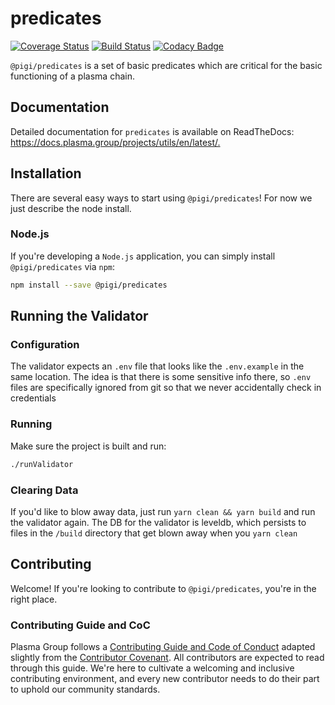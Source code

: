 # predicates
[![Coverage Status](https://coveralls.io/repos/github/plasma-group/plasma-utils/badge.svg?branch=master)](https://coveralls.io/github/plasma-group/plasma-utils?branch=master) [![Build Status](https://travis-ci.org/plasma-group/plasma-utils.svg?branch=master)](https://travis-ci.org/plasma-group/plasma-utils) [![Codacy Badge](https://api.codacy.com/project/badge/Grade/deb13b3afcc44244ad3faa8b9be39585)](https://www.codacy.com/app/kfichter/plasma-utils?utm_source=github.com&amp;utm_medium=referral&amp;utm_content=plasma-group/plasma-utils&amp;utm_campaign=Badge_Grade)

`@pigi/predicates` is a set of basic predicates which are critical for the basic functioning of a plasma chain.

## Documentation
Detailed documentation for `predicates` is available on ReadTheDocs: <https://docs.plasma.group/projects/utils/en/latest/.>

## Installation
There are several easy ways to start using `@pigi/predicates`! For now we just describe the node install.

### Node.js
If you're developing a `Node.js` application, you can simply install `@pigi/predicates` via `npm`:

```sh
npm install --save @pigi/predicates
```

## Running the Validator
### Configuration
The validator expects an `.env` file that looks like the `.env.example` in the same location. The idea is that there is some sensitive info there, so `.env` files are specifically ignored from git so that we never accidentally check in credentials

### Running
Make sure the project is built and run:
```sh
./runValidator
```
### Clearing Data
If you'd like to blow away data, just run `yarn clean && yarn build` and run the validator again. The DB for the validator is leveldb, which persists to files in the `/build` directory that get blown away when you `yarn clean`

## Contributing
Welcome! If you're looking to contribute to `@pigi/predicates`, you're in the right place.

### Contributing Guide and CoC
Plasma Group follows a [Contributing Guide and Code of Conduct](https://github.com/plasma-group/plasma-utils/blob/master/.github/CONTRIBUTING.md) adapted slightly from the [Contributor Covenant](https://www.contributor-covenant.org/version/1/4/code-of-conduct.html).
All contributors are expected to read through this guide.
We're here to cultivate a welcoming and inclusive contributing environment, and every new contributor needs to do their part to uphold our community standards.

